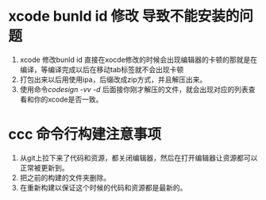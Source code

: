 # xcode bunld id 修改 导致不能安装的问题

1. xcode 修改bunld id 直接在xocde修改的时候会出现编辑器的卡顿的那就是在编译，等编译完成以后在移动tab标签就不会出现卡顿
2. 打包出来以后用使用ipa，后缀改成zip方式，并且解压出来。
3. 使用命令*codesign -vv -d* 后面接你刚才解压的文件，就会出现对应的列表查看和你的xcode是否一致。

# ccc 命令行构建注意事项

1. 从git上拉下来了代码和资源，都关闭编辑器，然后在打开编辑器让资源都可以正常被更新到。
2. 把之前的构建的文件夹删除。
3. 在重新构建以保证这个时候的代码和资源都是最新的。
